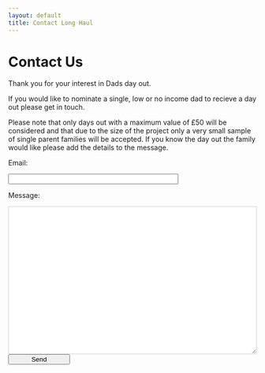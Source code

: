 ```yaml
---
layout: default
title: Contact Long Haul
---
```


<div id="contact">
  <h1 class="pageTitle">Contact Us</h1>
  <div class="contactContent">
    <p class="intro">Thank you for your interest in Dads day out.</p>
    <p>If you would like to nominate a single, low or no income dad to recieve a day out please get in touch.</p>
    <p>Please note that only days out with a maximum value of £50 will be considered and that due to the size of the project only a very small sample of single parent families will be accepted. If you know the day out the family would like please add the details to the message. </p>
  </div>
  <form action="http://formspree.io/dadsdayout@outlook.com" method="POST">
  <p>Email:</p><input type="email" size="40" name="_replyto">
  <p>Message:</p><textarea style="border: 1px lightgray solid; width: 100%; height: 300px;" name="body">
  </textarea><br/>
  <input style="display: block; width: 125px; text-size: 20px;" type="submit" value="Send">
</form>
</div>
